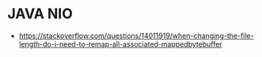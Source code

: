 # JAVA NIO

- https://stackoverflow.com/questions/14011919/when-changing-the-file-length-do-i-need-to-remap-all-associated-mappedbytebuffer